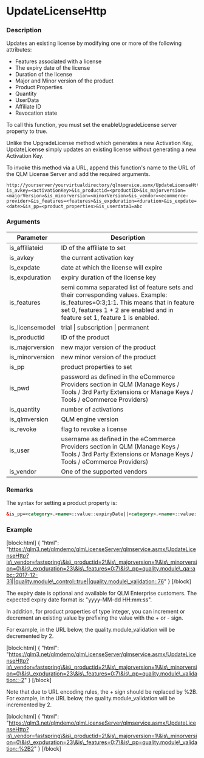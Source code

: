 # UpdateLicenseHttp

### Description

Updates an existing license by modifying one or more of the following attributes:

* Features associated with a license
* The expiry date of the license
* Duration of the license
* Major and Minor version of the product
* Product Properties
* Quantity
* UserData
* Affiliate ID
* Revocation state

To call this function, you must set the enableUpgradeLicense server property to true.

Unlike the UpgradeLicense method which generates a new Activation Key, UpdateLicense simply updates an existing license without generating a new Activation Key.

To invoke this method via a URL, append this function's name to the URL of the QLM License Server and add the required arguments.

```http
http://yourserver/yourvirtualdirectory/qlmservice.asmx/UpdateLicenseHttp?is_avkey=<activationKey>&is_productid=<productID>&is_majorversion=<majorVersion>&is_minorversion=<minorVersion>&is_vendor=<ecommerce-provider>&is_features=<features>&is_expduration=<duration>&is_expdate=<date>&is_pp=<product_properties>&is_userdata1=abc
```

### Arguments

| Parameter        | Description                                                                                                                                                                                                       |
| ---------------- | ----------------------------------------------------------------------------------------------------------------------------------------------------------------------------------------------------------------- |
| is\_affiliateid  | ID of the affiliate to set                                                                                                                                                                                        |
| is\_avkey        | the current activation key                                                                                                                                                                                        |
| is\_expdate      | date at which the license will expire                                                                                                                                                                             |
| is\_expduration  | expiry duration of the license key                                                                                                                                                                                |
| is\_features     | semi comma separated list of feature sets and their corresponding values. Example: is\_features=0:3;1:1. This means that in feature set 0, features 1 + 2 are enabled and in feature set 1, feature 1 is enabled. |
| is\_licensemodel | trial \| subscription \| permanent                                                                                                                                                                                |
| is\_productid    | ID of the product                                                                                                                                                                                                 |
| is\_majorversion | new major version of the product                                                                                                                                                                                  |
| is\_minorversion | new minor version of the product                                                                                                                                                                                  |
| is\_pp           | product properties to set                                                                                                                                                                                         |
| is\_pwd          | password as defined in the eCommerce Providers section in QLM (Manage Keys / Tools / 3rd Party Extensions or Manage Keys / Tools / eCommerce Providers)                                                           |
| is\_quantity     | number of activations                                                                                                                                                                                             |
| is\_qlmversion   | QLM engine version                                                                                                                                                                                                |
| is\_revoke       | flag to revoke a license                                                                                                                                                                                          |
| is\_user         | username as defined in the eCommerce Providers section in QLM (Manage Keys / Tools / 3rd Party Extensions or Manage Keys / Tools / eCommerce Providers)                                                           |
| is\_vendor       | One of the supported vendors                                                                                                                                                                                      |

### Remarks

The syntax for setting a product property is:

```xml
&is_pp=<category>.<name>::value::expiryDate||<category>.<name>::value::expiryDate||...
```

### Example

\[block:html] { "html": "https://qlm3.net/qlmdemo/qlmLicenseServer/qlmservice.asmx/UpdateLicenseHttp?is\_vendor=fastspring\&is\_productid=2\&is\_majorversion=1\&is\_minorversion=0\&is\_expduration=23\&is\_features=0:7\&is\_pp=quality.module\_qa::abc::2017-12-31||quality.module\_control::true||quality.module\_validation::76" } \[/block]

The expiry date is optional and available for QLM Enterprise customers. The expected expiry date format is: "yyyy-MM-dd HH:mm:ss".

In addition, for product properties of type integer, you can increment or decrement an existing value by prefixing the value with the + or - sign.

For example, in the URL below, the quality.module\_validation will be decremented by 2.

\[block:html] { "html": "https://qlm3.net/qlmdemo/qlmLicenseServer/qlmservice.asmx/UpdateLicenseHttp?is\_vendor=fastspring\&is\_productid=2\&is\_majorversion=1\&is\_minorversion=0\&is\_expduration=23\&is\_features=0:7\&is\_pp=quality.module\_validation::-2" } \[/block]

Note that due to URL encoding rules, the + sign should be replaced by %2B. For example, in the URL below, the quality.module\_validation will be incremented by 2.

\[block:html] { "html": "https://qlm3.net/qlmdemo/qlmLicenseServer/qlmservice.asmx/UpdateLicenseHttp?is\_vendor=fastspring\&is\_productid=2\&is\_majorversion=1\&is\_minorversion=0\&is\_expduration=23\&is\_features=0:7\&is\_pp=quality.module\_validation::%2B2" } \[/block]
